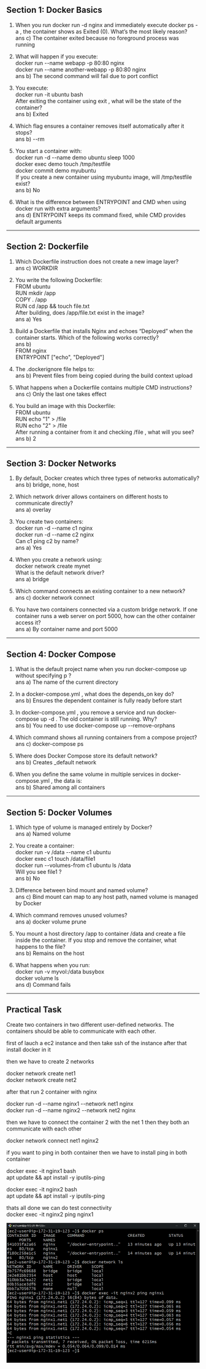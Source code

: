 
## Section 1: Docker Basics

1. When you run docker run -d nginx and immediately execute docker ps -a , the container shows as Exited (0). What’s the most likely reason?  
ans c) The container exited because no foreground process was running  

2. What will happen if you execute:  
docker run --name webapp -p 80:80 nginx  
docker run --name another-webapp -p 80:80 nginx  
ans b) The second command will fail due to port conflict  

3. You execute:  
docker run -it ubuntu bash  
After exiting the container using exit , what will be the state of the container?  
ans b) Exited  

4. Which flag ensures a container removes itself automatically after it stops?  
ans b) --rm  

5. You start a container with:  
docker run -d --name demo ubuntu sleep 1000  
docker exec demo touch /tmp/testfile  
docker commit demo myubuntu  
If you create a new container using myubuntu image, will /tmp/testfile exist?  
ans b) No  

6. What is the difference between ENTRYPOINT and CMD when using docker run with extra arguments?  
ans d) ENTRYPOINT keeps its command fixed, while CMD provides default arguments  

---

## Section 2: Dockerfile

1. Which Dockerfile instruction does not create a new image layer?  
ans c) WORKDIR  

2. You write the following Dockerfile:  
FROM ubuntu  
RUN mkdir /app  
COPY . /app  
RUN cd /app && touch file.txt  
After building, does /app/file.txt exist in the image?  
ans a) Yes  

3. Build a Dockerfile that installs Nginx and echoes “Deployed” when the container starts. Which of the following works correctly?  
ans b)  
FROM nginx  
ENTRYPOINT ["echo", "Deployed"]  

4. The .dockerignore file helps to:  
ans b) Prevent files from being copied during the build context upload  

5. What happens when a Dockerfile contains multiple CMD instructions?  
ans c) Only the last one takes effect  

6. You build an image with this Dockerfile:  
FROM ubuntu  
RUN echo "1" > /file  
RUN echo "2" > /file  
After running a container from it and checking /file , what will you see?  
ans b) 2  

---

## Section 3: Docker Networks

1. By default, Docker creates which three types of networks automatically?  
ans b) bridge, none, host  

2. Which network driver allows containers on different hosts to communicate directly?  
ans a) overlay  

3. You create two containers:  
docker run -d --name c1 nginx  
docker run -d --name c2 nginx  
Can c1 ping c2 by name?  
ans a) Yes  

4. When you create a network using:  
docker network create mynet  
What is the default network driver?  
ans a) bridge  

5. Which command connects an existing container to a new network?  
ans c) docker network connect  

6. You have two containers connected via a custom bridge network. If one container runs a web server on port 5000, how can the other container access it?  
ans a) By container name and port 5000  

---

## Section 4: Docker Compose

1. What is the default project name when you run docker-compose up without specifying p ?  
ans a) The name of the current directory  

2. In a docker-compose.yml , what does the depends_on key do?  
ans b) Ensures the dependent container is fully ready before start  

3. In docker-compose.yml , you remove a service and run docker-compose up -d . The old container is still running. Why?  
ans b) You need to use docker-compose up --remove-orphans  

4. Which command shows all running containers from a compose project?  
ans c) docker-compose ps  

5. Where does Docker Compose store its default network?  
ans b) Creates <project>_default network  

6. When you define the same volume in multiple services in docker-compose.yml , the data is:  
ans b) Shared among all containers  

---

## Section 5: Docker Volumes

1. Which type of volume is managed entirely by Docker?  
ans a) Named volume  

2. You create a container:  
docker run -v /data --name c1 ubuntu  
docker exec c1 touch /data/file1  
docker run --volumes-from c1 ubuntu ls /data  
Will you see file1 ?  
ans b) No  

3. Difference between bind mount and named volume?  
ans c) Bind mount can map to any host path, named volume is managed by Docker  

4. Which command removes unused volumes?  
ans a) docker volume prune  

5. You mount a host directory /app to container /data and create a file inside the container. If you stop and remove the container, what happens to the file?  
ans b) Remains on the host  

6. What happens when you run:  
docker run -v myvol:/data busybox  
docker volume ls  
ans d) Command fails  

---

## Practical Task

Create two containers in two different user-defined networks. The containers should be able to communicate with each other.

first of lauch a ec2 instance and then take ssh of the instance after that install docker in it

then we have to create 2 networks

docker network create net1  
docker network create net2  

after that run 2 container with nginx

docker run -d --name nginx1 --network net1 nginx  
docker run -d --name nginx2 --network net2 nginx  

then we have to connect the container 2 with the net 1 then they both an communicate with each other 

docker network connect net1 nginx2  

if you want to ping in both container then we have to install ping in  both container

docker exec -it nginx1 bash  
apt update && apt install -y iputils-ping  

docker exec -it nginx2 bash  
apt update && apt install -y iputils-ping  

thats all done we can do test connectivity  
docker exec -it nginx2 ping nginx1  

![OUTPUT](OUTPUT.png) 